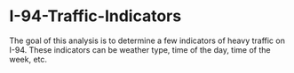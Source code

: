 # I-94-Traffic-Indicators
The goal of this analysis is to determine a few indicators of heavy traffic on I-94. These indicators can be weather type, time of the day, time of the week, etc.
